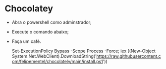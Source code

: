 # Chocolatey

+ Abra o powershell como adminstrador;
+ Execute o comando abaixo;
+ Faça um café.

    Set-ExecutionPolicy Bypass -Scope Process -Force; iex ((New-Object System.Net.WebClient).DownloadString('https://raw.githubusercontent.com/felipementel/chocolately/main/install.ps1'))
